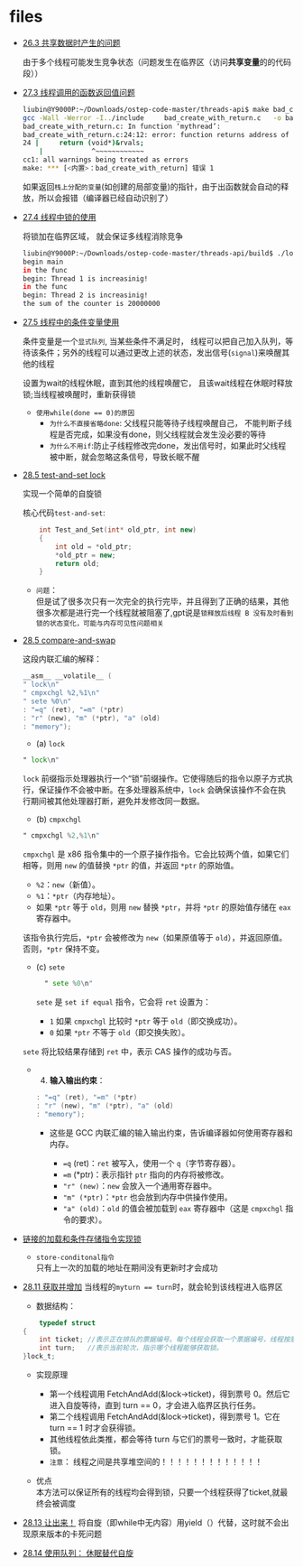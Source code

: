 # files

- [26.3 共享数据时产生的问题](../threads-api/p1_share_data.c)

    由于多个线程可能发生竞争状态（问题发生在临界区（访问**共享变量**的的代码段））

- [27.3 线程调用的函数返回值问题](../threads-api/bad_create_with_return.c)

    ```bash
    liubin@Y9000P:~/Downloads/ostep-code-master/threads-api$ make bad_create_with_return
    gcc -Wall -Werror -I../include     bad_create_with_return.c   -o bad_create_with_return
    bad_create_with_return.c: In function ‘mythread’:
    bad_create_with_return.c:24:12: error: function returns address of local variable [-Werror=return-local-addr]
    24 |     return (void*)&rvals;
        |            ^~~~~~~~~~~~~
    cc1: all warnings being treated as errors
    make: *** [<内置>：bad_create_with_return] 错误 1
    ```

    如果返回`栈上分配的变量`(如创建的局部变量)的指针，由于出函数就会自动的释放，所以会报错（编译器已经自动识别了）

- [27.4 线程中锁的使用](../threads-api/lock1.c)

    将锁加在临界区域， 就会保证多线程消除竞争

    ```bash
    liubin@Y9000P:~/Downloads/ostep-code-master/threads-api/build$ ./lock1
    begin main
    in the func
    begin: Thread 1 is increasinig!
    in the func
    begin: Thread 2 is increasinig!
    the sum of the counter is 20000000
    ```

- [27.5 线程中的条件变量使用](../threads-api/cv1.c)

    条件变量是一个`显式队列`, 当某些条件不满足时， 线程可以把自己加入队列，等待该条件；另外的线程可以通过更改上述的状态，发出信号(`signal`)来唤醒其他的线程

    设置为wait的线程休眠，直到其他的线程唤醒它， 且该wait线程在休眠时释放锁;当线程被唤醒时，重新获得锁

    - `使用while(done == 0)的原因`
        - `为什么不直接省略done`:
            父线程只能等待子线程唤醒自己， 不能判断子线程是否完成，如果没有done，则父线程就会发生没必要的等待
        - `为什么不用if`:防止子线程修改完done，发出信号时，如果此时父线程被中断，就会忽略这条信号，导致长眠不醒

- [28.5 test-and-set lock](../threads-locks/test-and-set.c)

    实现一个简单的自旋锁

    核心代码`test-and-set`:

    ```cpp
        int Test_and_Set(int* old_ptr, int new)
        {
            int old = *old_ptr;
            *old_ptr = new;
            return old;
        }
    ```

    - `问题`：</br>
        但是试了很多次只有一次完全的执行完毕，并且得到了正确的结果，其他很多次都是进行完一个线程就被阻塞了,gpt说是`锁释放后线程 B 没有及时看到锁的状态变化，可能与内存可见性问题相关`

- [28.5 compare-and-swap](../threads-locks/compare-and-swap.c)

    这段内联汇编的解释：

    ```c
    __asm__ __volatile__ (
    " lock\n"
    " cmpxchgl %2,%1\n"
    " sete %0\n"
    : "=q" (ret), "=m" (*ptr)
    : "r" (new), "m" (*ptr), "a" (old)
    : "memory");
    ```

    - (a) `lock`
    ```asm
    " lock\n"
    ```
    `lock` 前缀指示处理器执行一个“锁”前缀操作。它使得随后的指令以原子方式执行，保证操作不会被中断。在多处理器系统中，`lock` 会确保该操作不会在执行期间被其他处理器打断，避免并发修改同一数据。

    - (b) `cmpxchgl`
    ```asm
    " cmpxchgl %2,%1\n"
    ```
    `cmpxchgl` 是 x86 指令集中的一个原子操作指令。它会比较两个值，如果它们相等，则用 `new` 的值替换 `*ptr` 的值，并返回 `*ptr` 的原始值。

    - `%2`：`new`（新值）。
    - `%1`：`*ptr`（内存地址）。
    - 如果 `*ptr` 等于 `old`，则用 `new` 替换 `*ptr`，并将 `*ptr` 的原始值存储在 `eax` 寄存器中。

    该指令执行完后，`*ptr` 会被修改为 `new`（如果原值等于 `old`），并返回原值。否则，`*ptr` 保持不变。

    - (c) `sete`
      ```asm
        " sete %0\n"
      ```
        
      `sete` 是 `set if equal` 指令，它会将 `ret` 设置为：
      - `1` 如果 `cmpxchgl` 比较时 `*ptr` 等于 `old`（即交换成功）。
      - `0` 如果 `*ptr` 不等于 `old`（即交换失败）。

    `sete` 将比较结果存储到 `ret` 中，表示 CAS 操作的成功与否。

    - 4. **输入输出约束**：
        ```c
        : "=q" (ret), "=m" (*ptr)
        : "r" (new), "m" (*ptr), "a" (old)
        : "memory");
        ```
      - 这些是 GCC 内联汇编的输入输出约束，告诉编译器如何使用寄存器和内存。

        - `=q` (ret)：`ret` 被写入，使用一个 `q`（字节寄存器）。
        - `=m` (*ptr)：表示指针 `ptr` 指向的内存将被修改。
        - `"r" (new)`：`new` 会放入一个通用寄存器中。
        - `"m" (*ptr)`：`*ptr` 也会放到内存中供操作使用。
        - `"a" (old)`：`old` 的值会被加载到 `eax` 寄存器中（这是 `cmpxchgl` 指令的要求）。     

- [链接的加载和条件存储指令实现锁](../threads-locks/LL_SC.c)

    - `store-conditonal指令`</br>
        只有上一次的加载的地址在期间没有更新时才会成功
- [28.11 获取并增加](../threads-locks/fetch-and-add.c)
    当线程的`myturn == turn`时，就会轮到该线程进入临界区
    - 数据结构：
    ```c
        typedef struct
    {
        int ticket; //表示正在排队的票据编号。每个线程会获取一个票据编号，线程按票据编号的顺序获取锁。
        int turn;   //表示当前轮次，指示哪个线程能够获取锁。
    }lock_t;
    ```
    - 实现原理

        - 第一个线程调用 FetchAndAdd(&lock->ticket)，得到票号 0。然后它进入自旋等待，直到 turn == 0，才会进入临界区执行任务。
        - 第二个线程调用 FetchAndAdd(&lock->ticket)，得到票号 1。它在 turn == 1 时才会获得锁。
        - 其他线程依此类推，都会等待 turn 与它们的票号一致时，才能获取锁。
        - `注意`： 线程之间是共享堆空间的！！！！！！！！！！！！！
    - 优点</br>
    本方法可以保证所有的线程均会得到锁，只要一个线程获得了ticket,就最终会被调度
- [28.13 让出来！](../threads-locks/test-and-set2.c)
    将自旋（即while中无内容）用yield（）代替，这时就不会出现原来版本的卡死问题

- [28.14 使用队列： 休眠替代自旋](../threads-locks/queue_sleep.c)

